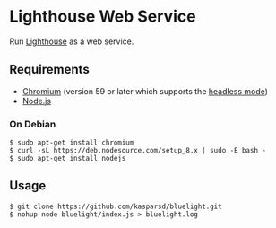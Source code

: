 # Lighthouse Web Service

Run [Lighthouse](https://github.com/GoogleChrome/lighthouse) as a web service.

## Requirements

- [Chromium](https://www.chromium.org) (version 59 or later which supports the [headless mode](https://developers.google.com/web/updates/2017/04/headless-chrome))
- [Node.js](https://nodejs.org)

### On Debian

	$ sudo apt-get install chromium
	$ curl -sL https://deb.nodesource.com/setup_8.x | sudo -E bash -
	$ sudo apt-get install nodejs


## Usage

	$ git clone https://github.com/kasparsd/bluelight.git
	$ nohup node bluelight/index.js > bluelight.log
